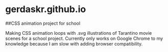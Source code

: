 # gerdaskr.github.io

##CSS animation project for school

Making CSS animation loops with .svg illustrations of Tarantino movie scenes for a school project. Currently only works on Google Chrome to my knowledge because I am slow with adding browser compatibility.

